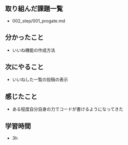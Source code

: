 ## 取り組んだ課題一覧
- 002_step/001_progate.md
## 分かったこと
- いいね機能の作成方法
## 次にやること
- いいねした一覧の投稿の表示
## 感じたこと
- ある程度自分自身の力でコードが書けるようになってきた
## 学習時間
- 3h

